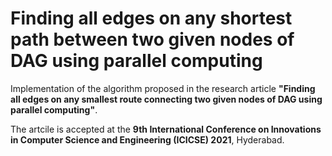 # Finding all edges on any shortest path between two given nodes of DAG using parallel computing

Implementation of the algorithm proposed in the research article **"Finding all edges on any smallest route connecting two given nodes of DAG using parallel computing"**.

The artcile is accepted at the **9th International Conference on Innovations in Computer Science and Engineering (ICICSE) 2021**, Hyderabad.
